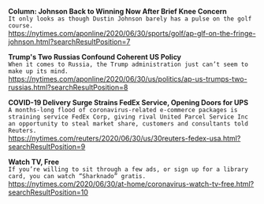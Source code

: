 **Column: Johnson Back to Winning Now After Brief Knee Concern**\
`It only looks as though Dustin Johnson barely has a pulse on the golf course.`\
https://nytimes.com/aponline/2020/06/30/sports/golf/ap-glf-on-the-fringe-johnson.html?searchResultPosition=7

**Trump's Two Russias Confound Coherent US Policy**\
`When it comes to Russia, the Trump administration just can’t seem to make up its mind.`\
https://nytimes.com/aponline/2020/06/30/us/politics/ap-us-trumps-two-russias.html?searchResultPosition=8

**COVID-19 Delivery Surge Strains FedEx Service, Opening Doors for UPS**\
`A months-long flood of coronavirus-related e-commerce packages is straining service FedEx Corp, giving rival United Parcel Service Inc an opportunity to steal market share, customers and consultants told Reuters.`\
https://nytimes.com/reuters/2020/06/30/us/30reuters-fedex-usa.html?searchResultPosition=9

**Watch TV, Free**\
`If you’re willing to sit through a few ads, or sign up for a library card, you can watch “Sharknado” gratis.`\
https://nytimes.com/2020/06/30/at-home/coronavirus-watch-tv-free.html?searchResultPosition=10

